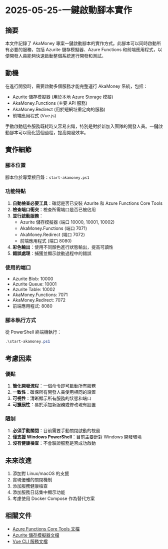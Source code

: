 # 2025-05-25-一鍵啟動腳本實作

## 摘要
本文件記錄了 AkaMoney 專案一鍵啟動腳本的實作方式。此腳本可以同時啟動所有必要的服務，包括 Azurite 儲存模擬器、Azure Functions 和前端應用程式，以便開發人員能夠快速啟動整個系統進行開發和測試。

## 動機
在進行開發時，需要啟動多個服務才能完整運行 AkaMoney 系統，包括：
- Azurite 儲存模擬器 (用於本地 Azure Storage 模擬)
- AkaMoney.Functions (主要 API 服務)
- AkaMoney.Redirect (用於短網址重定向的服務)
- 前端應用程式 (Vue.js)

手動啟動這些服務既耗時又容易出錯，特別是對於新加入團隊的開發人員。一鍵啟動腳本可以簡化這個過程，提高開發效率。

## 實作細節

### 腳本位置
腳本位於專案根目錄：`start-akamoney.ps1`

### 功能特點
1. **自動檢查必要工具**：確認是否已安裝 Azurite 和 Azure Functions Core Tools
2. **檢查端口衝突**：檢查所需端口是否已被佔用
3. **並行啟動服務**：
   - Azurite 儲存模擬器 (端口 10000, 10001, 10002)
   - AkaMoney.Functions (端口 7071)
   - AkaMoney.Redirect (端口 7072)
   - 前端應用程式 (端口 8080)
4. **彩色輸出**：使用不同顏色進行狀態輸出，提高可讀性
5. **錯誤處理**：捕獲並顯示啟動過程中的錯誤

### 使用的端口
- Azurite Blob: 10000
- Azurite Queue: 10001
- Azurite Table: 10002
- AkaMoney.Functions: 7071
- AkaMoney.Redirect: 7072
- 前端應用程式: 8080

### 腳本執行方式
從 PowerShell 終端機執行：
```powershell
.\start-akamoney.ps1
```

## 考慮因素

### 優點
1. **簡化開發流程**：一個命令即可啟動所有服務
2. **一致性**：確保所有開發人員使用相同的設置
3. **可視性**：清晰顯示所有服務的狀態和端口
4. **可擴展性**：易於添加新服務或修改現有設置

### 限制
1. **必須手動關閉**：目前需要手動關閉啟動的視窗
2. **僅支援 Windows PowerShell**：目前主要針對 Windows 開發環境
3. **沒有健康檢查**：不會驗證服務是否成功啟動

## 未來改進
1. 添加對 Linux/macOS 的支援
2. 實現優雅的關閉機制
3. 添加服務健康檢查
4. 添加服務日誌集中顯示功能
5. 考慮使用 Docker Compose 作為替代方案

## 相關文件
- [Azure Functions Core Tools 文檔](https://docs.microsoft.com/zh-tw/azure/azure-functions/functions-run-local)
- [Azurite 儲存模擬器文檔](https://docs.microsoft.com/zh-tw/azure/storage/common/storage-use-azurite)
- [Vue CLI 服務文檔](https://cli.vuejs.org/guide/cli-service.html)

